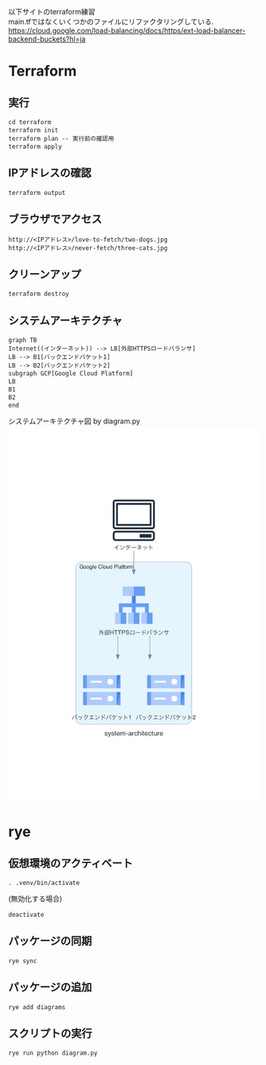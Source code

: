 以下サイトのterraform練習  
main.tfではなくいくつかのファイルにリファクタリングしている.  
https://cloud.google.com/load-balancing/docs/https/ext-load-balancer-backend-buckets?hl=ja

# Terraform

## 実行
```
cd terraform
terraform init
terraform plan -- 実行前の確認用
terraform apply
```

## IPアドレスの確認
```
terraform output
```

## ブラウザでアクセス
```
http://<IPアドレス>/love-to-fetch/two-dogs.jpg
http://<IPアドレス>/never-fetch/three-cats.jpg
```


## クリーンアップ
```
terraform destroy
```


## システムアーキテクチャ

```mermaid
graph TB
Internet((インターネット)) --> LB[外部HTTPSロードバランサ]
LB --> B1[バックエンドバケット1]
LB --> B2[バックエンドバケット2]
subgraph GCP[Google Cloud Platform]
LB
B1
B2
end
```

システムアーキテクチャ図 by diagram.py
![システムアーキテクチャ図](./system-architecture.png)



# rye

## 仮想環境のアクティベート
```
. .venv/bin/activate
```

(無効化する場合)
```
deactivate
```

## パッケージの同期
```
rye sync
```

## パッケージの追加
```
rye add diagrams
```

## スクリプトの実行
```
rye run python diagram.py 
```
